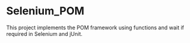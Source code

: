 # Selenium_POM
This project implements the POM framework using functions and wait if required in Selenium and jUnit.
